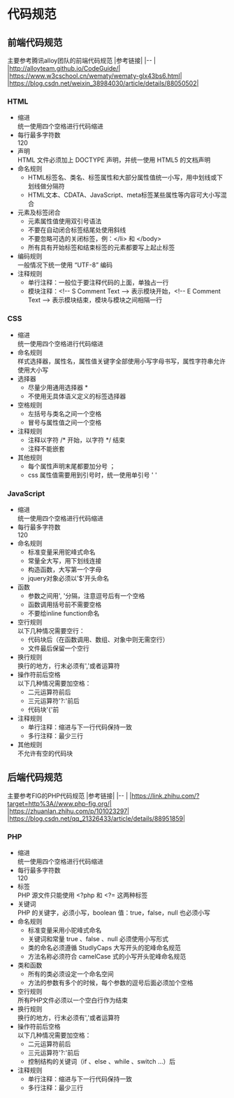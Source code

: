 # 代码规范

## 前端代码规范
主要参考腾讯alloy团队的前端代码规范
|参考链接|
|-- |
|http://alloyteam.github.io/CodeGuide/|
|https://www.w3cschool.cn/wematy/wematy-glx43bs6.html|
|https://blog.csdn.net/weixin_38984030/article/details/88050502|

### HTML
+ 缩进
  <br>统一使用四个空格进行代码缩进
+ 每行最多字符数
  <br>120  
+ 声明
  <br>HTML 文件必须加上 DOCTYPE 声明，并统一使用 HTML5 的文档声明
+ 命名规则
  + HTML标签名、类名、标签属性和大部分属性值统一小写，用中划线或下划线做分隔符
  + HTML文本、CDATA、JavaScript、meta标签某些属性等内容可大小写混合
+ 元素及标签闭合
  + 元素属性值使用双引号语法
  + 不要在自动闭合标签结尾处使用斜线
  + 不要忽略可选的关闭标签，例：\</li> 和 \</body>
  + 所有具有开始标签和结束标签的元素都要写上起止标签 
+ 编码规则
  <br>一般情况下统一使用 “UTF-8” 编码
+ 注释规则
  + 单行注释：一般位于要注释代码的上面，单独占一行
  + 模块注释：\<!-- S Comment Text --> 表示模块开始，\<!-- E Comment Text --> 表示模块结束，模块与模块之间相隔一行

### CSS
+ 缩进
  <br>统一使用四个空格进行代码缩进
+ 命名规则
  <br>样式选择器，属性名，属性值关键字全部使用小写字母书写，属性字符串允许使用大小写
+ 选择器
  + 尽量少用通用选择器 *
  + 不使用无具体语义定义的标签选择器
+ 空格规则
  + 左括号与类名之间一个空格
  + 冒号与属性值之间一个空格 
+ 注释规则
  + 注释以字符 /* 开始，以字符 */ 结束
  + 注释不能嵌套 
+ 其他规则
  + 每个属性声明末尾都要加分号 ；
  + css 属性值需要用到引号时，统一使用单引号 ' '

### JavaScript
+ 缩进
  <br>统一使用四个空格进行代码缩进
+ 每行最多字符数
  <br>120
+ 命名规则
  + 标准变量采用驼峰式命名
  + 常量全大写，用下划线连接
  + 构造函数，大写第一个字母
  + jquery对象必须以'$'开头命名
+ 函数
  + 参数之间用', '分隔，注意逗号后有一个空格
  + 函数调用括号前不需要空格
  + 不要给inline function命名
+ 空行规则
  <br>以下几种情况需要空行：
  + 代码块后（在函数调用、数组、对象中则无需空行）
  + 文件最后保留一个空行
+ 换行规则
  <br>换行的地方，行末必须有','或者运算符 
+ 操作符前后空格
  <br>以下几种情况需要加空格：
  + 二元运算符前后
  + 三元运算符'?:'前后
  + 代码块'{'前
+ 注释规则
  + 单行注释：缩进与下一行代码保持一致
  + 多行注释：最少三行
+ 其他规则
  <br>不允许有空的代码块

## 后端代码规范
主要参考FIG的PHP代码规范
|参考链接|
|-- |
|https://link.zhihu.com/?target=http%3A//www.php-fig.org/|
|https://zhuanlan.zhihu.com/p/101023297|
|https://blog.csdn.net/qq_21326433/article/details/88951859|

### PHP
+ 缩进
  <br>统一使用四个空格进行代码缩进
+ 每行最多字符数
  <br>120
+ 标签
  <br>PHP 源文件只能使用 <?php 和 <?= 这两种标签
+ 关键词
  <br>PHP 的关键字，必须小写，boolean 值：true，false，null 也必须小写  
+ 命名规则
  + 标准变量采用小驼峰式命名
  + 关键词和常量 true 、false 、null 必须使用小写形式
  + 类的命名必须遵循 StudlyCaps 大写开头的驼峰命名规范
  + 方法名称必须符合 camelCase 式的小写开头驼峰命名规范
+ 类和函数
  + 所有的类必须设定一个命名空间
  + 方法的参数有多个的时候，每个参数的逗号后面必须加个空格
+ 空行规则
  <br>所有PHP文件必须以一个空白行作为结束
+ 换行规则
  <br>换行的地方，行末必须有','或者运算符 
+ 操作符前后空格
  <br>以下几种情况需要加空格：
  + 二元运算符前后
  + 三元运算符'?:'前后
  + 控制结构的关键词（if 、else 、while 、switch ...）后
+ 注释规则
  + 单行注释：缩进与下一行代码保持一致
  + 多行注释：最少三行